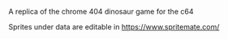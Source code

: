 A replica of the chrome 404 dinosaur game for the c64

Sprites under data are editable in https://www.spritemate.com/
